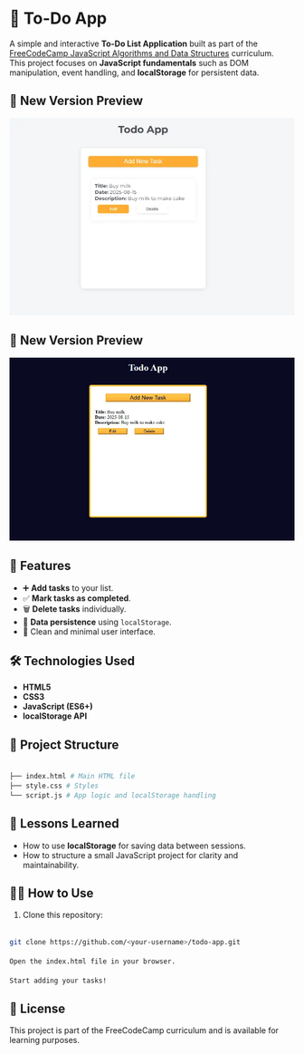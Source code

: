 # 📝 To-Do App

A simple and interactive **To-Do List Application** built as part of the [FreeCodeCamp JavaScript Algorithms and Data Structures](https://www.freecodecamp.org/learn/javascript-algorithms-and-data-structures-v8/) curriculum.  
This project focuses on **JavaScript fundamentals** such as DOM manipulation, event handling, and **localStorage** for persistent data.

## 📸 New Version Preview

![Todo App Preview](preview.webp)

## 📸 New Version Preview

![Old Version Todo App Preview](old_preview.webp)

## 📌 Features

- ➕ **Add tasks** to your list.
- ✅ **Mark tasks as completed**.
- 🗑 **Delete tasks** individually.
- 💾 **Data persistence** using `localStorage`.
- 🎯 Clean and minimal user interface.


## 🛠 Technologies Used

- **HTML5**
- **CSS3**
- **JavaScript (ES6+)**
- **localStorage API**


## 📂 Project Structure

```bash

├── index.html # Main HTML file
├── style.css # Styles
└── script.js # App logic and localStorage handling

```

## 📖 Lessons Learned

- How to use **localStorage** for saving data between sessions.
- How to structure a small JavaScript project for clarity and maintainability.


## 🧑‍💻 How to Use


1. Clone this repository:
```bash

git clone https://github.com/<your-username>/todo-app.git

Open the index.html file in your browser.

Start adding your tasks!

```

## 📜 License

This project is part of the FreeCodeCamp curriculum and is available for learning purposes.